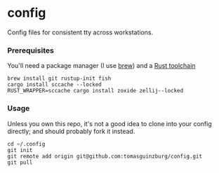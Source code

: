 # config
Config files for consistent tty across workstations.

### Prerequisites

You'll need a package manager (I use [brew](https://brew.sh/)) and a [Rust toolchain](https://www.rust-lang.org/tools/install)

```
brew install git rustup-init fish
cargo install sccache --locked
RUST_WRAPPER=sccache cargo install zoxide zellij--locked
```

### Usage

Unless you own this repo, it's not a good idea to clone into your config directly; and should probably fork it instead.

```
cd ~/.config
git init
git remote add origin git@github.com:tomasguinzburg/config.git
git pull
```
